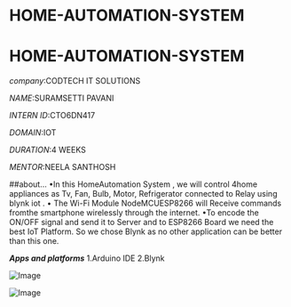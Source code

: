 # HOME-AUTOMATION-SYSTEM
# HOME-AUTOMATION-SYSTEM

*company*:CODTECH IT SOLUTIONS

*NAME*:SURAMSETTI PAVANI

*INTERN ID*:CTO6DN417

*DOMAIN*:IOT

*DURATION*:4 WEEKS

*MENTOR*:NEELA SANTHOSH

##about...
•In this HomeAutomation System , we will control 4home appliances as Tv, Fan, Bulb, Motor, Refrigerator connected to Relay using blynk iot . 
• The Wi-Fi Module NodeMCUESP8266 will Receive commands fromthe smartphone wirelessly through the internet. 
•To encode the ON/OFF signal and send it to Server and to ESP8266 Board we need the best IoT Platform. So we chose Blynk as no other application can be better than this one. 


***Apps and platforms***
1.Arduino IDE
2.Blynk

![Image](https://github.com/user-attachments/assets/67694b08-e496-48b6-a878-643c1cfbd9f7)

![Image](https://github.com/user-attachments/assets/d285624f-e049-4c62-abc4-971b9cd91212)
